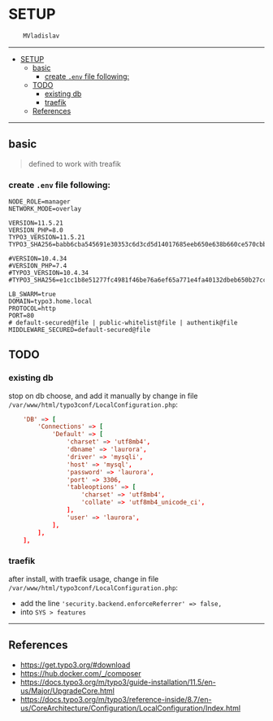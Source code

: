# SETUP

```sh
    MVladislav
```

---

- [SETUP](#setup)
  - [basic](#basic)
    - [create `.env` file following:](#create-env-file-following)
  - [TODO](#todo)
    - [existing db](#existing-db)
    - [traefik](#traefik)
  - [References](#references)

---

## basic

> defined to work with treafik

### create `.env` file following:

```env
NODE_ROLE=manager
NETWORK_MODE=overlay

VERSION=11.5.21
VERSION_PHP=8.0
TYPO3_VERSION=11.5.21
TYPO3_SHA256=babb6cba545691e30353c6d3cd5d14017685eeb650e638b660ce570cbb6f6f77

#VERSION=10.4.34
#VERSION_PHP=7.4
#TYPO3_VERSION=10.4.34
#TYPO3_SHA256=e1cc1b8e51277fc4981f46be76a6ef65a771e4fa40132dbeb650b27cc00ca13c

LB_SWARM=true
DOMAIN=typo3.home.local
PROTOCOL=http
PORT=80
# default-secured@file | public-whitelist@file | authentik@file
MIDDLEWARE_SECURED=default-secured@file
```

## TODO

### existing db

stop on db choose, and add it manually by
change in file `/var/www/html/typo3conf/LocalConfiguration.php`:

```conf
    'DB' => [
        'Connections' => [
            'Default' => [
                'charset' => 'utf8mb4',
                'dbname' => 'laurora',
                'driver' => 'mysqli',
                'host' => 'mysql',
                'password' => 'laurora',
                'port' => 3306,
                'tableoptions' => [
                    'charset' => 'utf8mb4',
                    'collate' => 'utf8mb4_unicode_ci',
                ],
                'user' => 'laurora',
            ],
        ],
    ],
```

### traefik

after install, with traefik usage,
change in file `/var/www/html/typo3conf/LocalConfiguration.php`:

- add the line `'security.backend.enforceReferrer' => false,`
- into `SYS > features`

---

## References

- <https://get.typo3.org/#download>
- <https://hub.docker.com/_/composer>
- <https://docs.typo3.org/m/typo3/guide-installation/11.5/en-us/Major/UpgradeCore.html>
- <https://docs.typo3.org/m/typo3/reference-inside/8.7/en-us/CoreArchitecture/Configuration/LocalConfiguration/Index.html>
